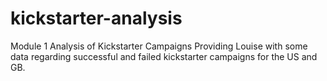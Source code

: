 # kickstarter-analysis
Module 1 Analysis of Kickstarter Campaigns
Providing Louise with some data regarding successful and failed kickstarter campaigns for the US and GB. 
